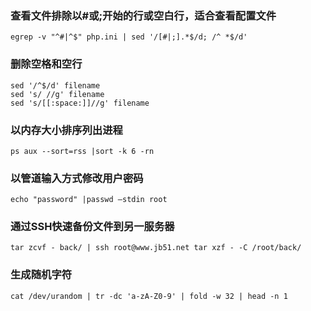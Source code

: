 
### 查看文件排除以#或;开始的行或空白行，适合查看配置文件
    egrep -v "^#|^$" php.ini | sed '/[#|;].*$/d; /^ *$/d'

### 删除空格和空行
    sed '/^$/d' filename
    sed 's/ //g' filename
    sed 's/[[:space:]]//g' filename

### 以内存大小排序列出进程
    ps aux --sort=rss |sort -k 6 -rn

### 以管道输入方式修改用户密码
    echo "password" |passwd –stdin root

### 通过SSH快速备份文件到另一服务器
    tar zcvf - back/ | ssh root@www.jb51.net tar xzf - -C /root/back/

### 生成随机字符
    cat /dev/urandom | tr -dc 'a-zA-Z0-9' | fold -w 32 | head -n 1

